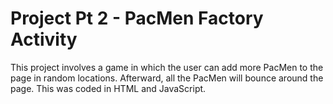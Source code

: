 # Project Pt 2 - PacMen Factory Activity
This project involves a game in which the user can add more PacMen to the page in random locations. Afterward, all the PacMen will bounce around the page. This was coded in HTML and JavaScript.
